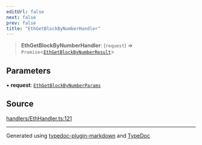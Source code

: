 ```yaml
---
editUrl: false
next: false
prev: false
title: "EthGetBlockByNumberHandler"
---
```


> **EthGetBlockByNumberHandler**: (`request`) => `Promise`\<[`EthGetBlockByNumberResult`](/generated/type-aliases/ethgetblockbynumberresult/)\>

## Parameters

▪ **request**: [`EthGetBlockByNumberParams`](/generated/type-aliases/ethgetblockbynumberparams/)

## Source

[handlers/EthHandler.ts:121](https://github.com/evmts/tevm-monorepo/blob/main/vm/api/src/handlers/EthHandler.ts#L121)

***
Generated using [typedoc-plugin-markdown](https://www.npmjs.com/package/typedoc-plugin-markdown) and [TypeDoc](https://typedoc.org/)
